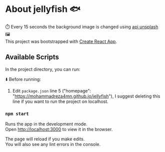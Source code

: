 # About jellyfish :fish: <br/>
:stopwatch: Every 15 seconds the background image is changed using [api unsplash](https://unsplash.com/developers) :framed_picture: <br />
This project was bootstrapped with [Create React App](https://github.com/facebook/create-react-app).

## Available Scripts

In the project directory, you can run:<br />

:arrow_down: Before running:<br />
1. Edit `package.json` line 5 ("homepage": "https://mohammadreza4mn.github.io/jellyfish"), I suggest deleting this line if you want to run the project on localhost.

### `npm start`

Runs the app in the development mode.<br />
Open [http://localhost:3000](http://localhost:3000) to view it in the browser.

The page will reload if you make edits.<br />
You will also see any lint errors in the console.
